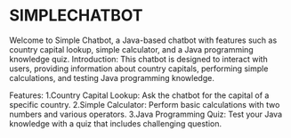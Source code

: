 # SIMPLECHATBOT
Welcome to Simple Chatbot, a Java-based chatbot with features such as country capital lookup, simple calculator, and a Java programming knowledge quiz.
Introduction:
This chatbot is designed to interact with users, providing information about country capitals, performing simple calculations, and testing Java programming knowledge.

Features:
1.Country Capital Lookup: Ask the chatbot for the capital of a specific country.
2.Simple Calculator: Perform basic calculations with two numbers and various operators.
3.Java Programming Quiz: Test your Java knowledge with a quiz that includes challenging question.
